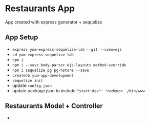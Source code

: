# Restaurants App

App created with express generator + sequelize

## App Setup

- `express yum-express-sequelize-lab --git --view=ejs`
- `cd yum-express-sequelize-lab`
- `npm i`
- `npm i --save body-parser ejs-layouts method-override`
- `npm i sequelize pg pg-hstore --save`
- `createdb yum-app-development`
- `sequelize init`
- update `config.json`
- update package.json to include `"start:dev": "nodemon ./bin/www`

## Restaurants Model + Controller

- 
